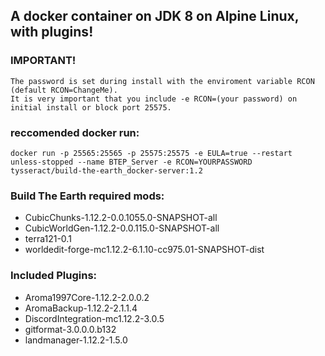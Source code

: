 ## A docker container on JDK 8 on Alpine Linux, with plugins!

### **IMPORTANT!**
```rcon is enabled on port 25575 as this is the only way to interact with the terminal (without plugins). 
The password is set during install with the enviroment variable RCON (default RCON=ChangeMe). 
It is very important that you include -e RCON=(your password) on initial install or block port 25575.
```
### reccomended docker run:
`docker run -p 25565:25565 -p 25575:25575 -e EULA=true --restart unless-stopped --name BTEP_Server -e RCON=YOURPASSWORD tysseract/build-the-earth_docker-server:1.2`

### Build The Earth required mods:
- CubicChunks-1.12.2-0.0.1055.0-SNAPSHOT-all
- CubicWorldGen-1.12.2-0.0.115.0-SNAPSHOT-all
- terra121-0.1
- worldedit-forge-mc1.12.2-6.1.10-cc975.01-SNAPSHOT-dist

### Included Plugins:
- Aroma1997Core-1.12.2-2.0.0.2
- AromaBackup-1.12.2-2.1.1.4
- DiscordIntegration-mc1.12.2-3.0.5
- gitformat-3.0.0.0.b132
- landmanager-1.12.2-1.5.0